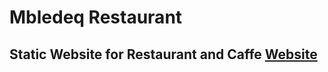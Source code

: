 # Mbledeq Restaurant
Static Website for Restaurant and Caffe
[Website](https://iqbal-53.github.io/bubble_sort_visualization/)
---
